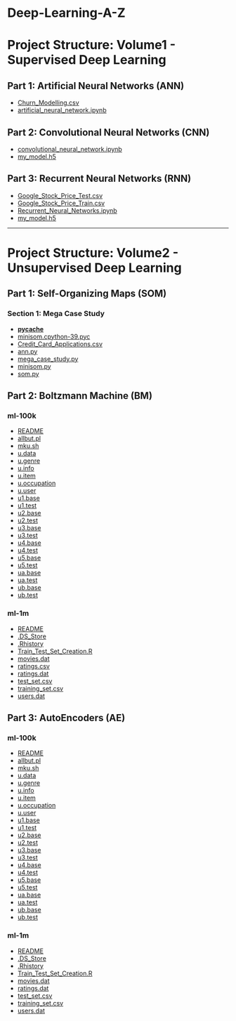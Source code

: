 # Deep-Learning-A-Z

# Project Structure: Volume1 - Supervised Deep Learning

## Part 1: Artificial Neural Networks (ANN)
- [Churn_Modelling.csv](./Volume1-SupervisedDeepLearning/Part1-ArtificialNeuralNetworks(ANN)/Churn_Modelling.csv)
- [artificial_neural_network.ipynb](./Volume1-SupervisedDeepLearning/Part1-ArtificialNeuralNetworks(ANN)/artificial_neural_network.ipynb)

## Part 2: Convolutional Neural Networks (CNN)
- [convolutional_neural_network.ipynb](./Volume1-SupervisedDeepLearning/Part2-ConvolutionalNeuralNetworks(CNN)/convolutional_neural_network.ipynb)
- [my_model.h5](./Volume1-SupervisedDeepLearning/Part2-ConvolutionalNeuralNetworks(CNN)/my_model.h5)

## Part 3: Recurrent Neural Networks (RNN)
- [Google_Stock_Price_Test.csv](./Volume1-SupervisedDeepLearning/Part3-RecurrentNeuralNetworks(RNN)/Google_Stock_Price_Test.csv)
- [Google_Stock_Price_Train.csv](./Volume1-SupervisedDeepLearning/Part3-RecurrentNeuralNetworks(RNN)/Google_Stock_Price_Train.csv)
- [Recurrent_Neural_Networks.ipynb](./Volume1-SupervisedDeepLearning/Part3-RecurrentNeuralNetworks(RNN)/Recurrent_Neural_Networks.ipynb)
- [my_model.h5](./Volume1-SupervisedDeepLearning/Part3-RecurrentNeuralNetworks(RNN)/my_model.h5)

---

# Project Structure: Volume2 - Unsupervised Deep Learning

## Part 1: Self-Organizing Maps (SOM)
### Section 1: Mega Case Study
- [__pycache__](./Volume2-UnsupervisedDeepLearning/Part1-SelfOrganizingMaps(SOM)/Section1-MegaCaseStudy/__pycache__)
- [minisom.cpython-39.pyc](./Volume2-UnsupervisedDeepLearning/Part1-SelfOrganizingMaps(SOM)/Section1-MegaCaseStudy/minisom.cpython-39.pyc)
- [Credit_Card_Applications.csv](./Volume2-UnsupervisedDeepLearning/Part1-SelfOrganizingMaps(SOM)/Section1-MegaCaseStudy/Credit_Card_Applications.csv)
- [ann.py](./Volume2-UnsupervisedDeepLearning/Part1-SelfOrganizingMaps(SOM)/Section1-MegaCaseStudy/ann.py)
- [mega_case_study.py](./Volume2-UnsupervisedDeepLearning/Part1-SelfOrganizingMaps(SOM)/Section1-MegaCaseStudy/mega_case_study.py)
- [minisom.py](./Volume2-UnsupervisedDeepLearning/Part1-SelfOrganizingMaps(SOM)/Section1-MegaCaseStudy/minisom.py)
- [som.py](./Volume2-UnsupervisedDeepLearning/Part1-SelfOrganizingMaps(SOM)/Section1-MegaCaseStudy/som.py)

## Part 2: Boltzmann Machine (BM)
### ml-100k
- [README](./Volume2-UnsupervisedDeepLearning/Part2-BoltzmannMachine(BM)/ml-100k/README)
- [allbut.pl](./Volume2-UnsupervisedDeepLearning/Part2-BoltzmannMachine(BM)/ml-100k/allbut.pl)
- [mku.sh](./Volume2-UnsupervisedDeepLearning/Part2-BoltzmannMachine(BM)/ml-100k/mku.sh)
- [u.data](./Volume2-UnsupervisedDeepLearning/Part2-BoltzmannMachine(BM)/ml-100k/u.data)
- [u.genre](./Volume2-UnsupervisedDeepLearning/Part2-BoltzmannMachine(BM)/ml-100k/u.genre)
- [u.info](./Volume2-UnsupervisedDeepLearning/Part2-BoltzmannMachine(BM)/ml-100k/u.info)
- [u.item](./Volume2-UnsupervisedDeepLearning/Part2-BoltzmannMachine(BM)/ml-100k/u.item)
- [u.occupation](./Volume2-UnsupervisedDeepLearning/Part2-BoltzmannMachine(BM)/ml-100k/u.occupation)
- [u.user](./Volume2-UnsupervisedDeepLearning/Part2-BoltzmannMachine(BM)/ml-100k/u.user)
- [u1.base](./Volume2-UnsupervisedDeepLearning/Part2-BoltzmannMachine(BM)/ml-100k/u1.base)
- [u1.test](./Volume2-UnsupervisedDeepLearning/Part2-BoltzmannMachine(BM)/ml-100k/u1.test)
- [u2.base](./Volume2-UnsupervisedDeepLearning/Part2-BoltzmannMachine(BM)/ml-100k/u2.base)
- [u2.test](./Volume2-UnsupervisedDeepLearning/Part2-BoltzmannMachine(BM)/ml-100k/u2.test)
- [u3.base](./Volume2-UnsupervisedDeepLearning/Part2-BoltzmannMachine(BM)/ml-100k/u3.base)
- [u3.test](./Volume2-UnsupervisedDeepLearning/Part2-BoltzmannMachine(BM)/ml-100k/u3.test)
- [u4.base](./Volume2-UnsupervisedDeepLearning/Part2-BoltzmannMachine(BM)/ml-100k/u4.base)
- [u4.test](./Volume2-UnsupervisedDeepLearning/Part2-BoltzmannMachine(BM)/ml-100k/u4.test)
- [u5.base](./Volume2-UnsupervisedDeepLearning/Part2-BoltzmannMachine(BM)/ml-100k/u5.base)
- [u5.test](./Volume2-UnsupervisedDeepLearning/Part2-BoltzmannMachine(BM)/ml-100k/u5.test)
- [ua.base](./Volume2-UnsupervisedDeepLearning/Part2-BoltzmannMachine(BM)/ml-100k/ua.base)
- [ua.test](./Volume2-UnsupervisedDeepLearning/Part2-BoltzmannMachine(BM)/ml-100k/ua.test)
- [ub.base](./Volume2-UnsupervisedDeepLearning/Part2-BoltzmannMachine(BM)/ml-100k/ub.base)
- [ub.test](./Volume2-UnsupervisedDeepLearning/Part2-BoltzmannMachine(BM)/ml-100k/ub.test)

### ml-1m
- [README](./Volume2-UnsupervisedDeepLearning/Part2-BoltzmannMachine(BM)/ml-1m/README)
- [.DS_Store](./Volume2-UnsupervisedDeepLearning/Part2-BoltzmannMachine(BM)/ml-1m/.DS_Store)
- [.Rhistory](./Volume2-UnsupervisedDeepLearning/Part2-BoltzmannMachine(BM)/ml-1m/.Rhistory)
- [Train_Test_Set_Creation.R](./Volume2-UnsupervisedDeepLearning/Part2-BoltzmannMachine(BM)/ml-1m/Train_Test_Set_Creation.R)
- [movies.dat](./Volume2-UnsupervisedDeepLearning/Part2-BoltzmannMachine(BM)/ml-1m/movies.dat)
- [ratings.csv](./Volume2-UnsupervisedDeepLearning/Part2-BoltzmannMachine(BM)/ml-1m/ratings.csv)
- [ratings.dat](./Volume2-UnsupervisedDeepLearning/Part2-BoltzmannMachine(BM)/ml-1m/ratings.dat)
- [test_set.csv](./Volume2-UnsupervisedDeepLearning/Part2-BoltzmannMachine(BM)/ml-1m/test_set.csv)
- [training_set.csv](./Volume2-UnsupervisedDeepLearning/Part2-BoltzmannMachine(BM)/ml-1m/training_set.csv)
- [users.dat](./Volume2-UnsupervisedDeepLearning/Part2-BoltzmannMachine(BM)/ml-1m/users.dat)

## Part 3: AutoEncoders (AE)
### ml-100k
- [README](./Volume2-UnsupervisedDeepLearning/Part3-AutoEncoders(AE)/ml-100k/README)
- [allbut.pl](./Volume2-UnsupervisedDeepLearning/Part3-AutoEncoders(AE)/ml-100k/allbut.pl)
- [mku.sh](./Volume2-UnsupervisedDeepLearning/Part3-AutoEncoders(AE)/ml-100k/mku.sh)
- [u.data](./Volume2-UnsupervisedDeepLearning/Part3-AutoEncoders(AE)/ml-100k/u.data)
- [u.genre](./Volume2-UnsupervisedDeepLearning/Part3-AutoEncoders(AE)/ml-100k/u.genre)
- [u.info](./Volume2-UnsupervisedDeepLearning/Part3-AutoEncoders(AE)/ml-100k/u.info)
- [u.item](./Volume2-UnsupervisedDeepLearning/Part3-AutoEncoders(AE)/ml-100k/u.item)
- [u.occupation](./Volume2-UnsupervisedDeepLearning/Part3-AutoEncoders(AE)/ml-100k/u.occupation)
- [u.user](./Volume2-UnsupervisedDeepLearning/Part3-AutoEncoders(AE)/ml-100k/u.user)
- [u1.base](./Volume2-UnsupervisedDeepLearning/Part3-AutoEncoders(AE)/ml-100k/u1.base)
- [u1.test](./Volume2-UnsupervisedDeepLearning/Part3-AutoEncoders(AE)/ml-100k/u1.test)
- [u2.base](./Volume2-UnsupervisedDeepLearning/Part3-AutoEncoders(AE)/ml-100k/u2.base)
- [u2.test](./Volume2-UnsupervisedDeepLearning/Part3-AutoEncoders(AE)/ml-100k/u2.test)
- [u3.base](./Volume2-UnsupervisedDeepLearning/Part3-AutoEncoders(AE)/ml-100k/u3.base)
- [u3.test](./Volume2-UnsupervisedDeepLearning/Part3-AutoEncoders(AE)/ml-100k/u3.test)
- [u4.base](./Volume2-UnsupervisedDeepLearning/Part3-AutoEncoders(AE)/ml-100k/u4.base)
- [u4.test](./Volume2-UnsupervisedDeepLearning/Part3-AutoEncoders(AE)/ml-100k/u4.test)
- [u5.base](./Volume2-UnsupervisedDeepLearning/Part3-AutoEncoders(AE)/ml-100k/u5.base)
- [u5.test](./Volume2-UnsupervisedDeepLearning/Part3-AutoEncoders(AE)/ml-100k/u5.test)
- [ua.base](./Volume2-UnsupervisedDeepLearning/Part3-AutoEncoders(AE)/ml-100k/ua.base)
- [ua.test](./Volume2-UnsupervisedDeepLearning/Part3-AutoEncoders(AE)/ml-100k/ua.test)
- [ub.base](./Volume2-UnsupervisedDeepLearning/Part3-AutoEncoders(AE)/ml-100k/ub.base)
- [ub.test](./Volume2-UnsupervisedDeepLearning/Part3-AutoEncoders(AE)/ml-100k/ub.test)

### ml-1m
- [README](./Volume2-UnsupervisedDeepLearning/Part3-AutoEncoders(AE)/ml-1m/README)
- [.DS_Store](./Volume2-UnsupervisedDeepLearning/Part3-AutoEncoders(AE)/ml-1m/.DS_Store)
- [.Rhistory](./Volume2-UnsupervisedDeepLearning/Part3-AutoEncoders(AE)/ml-1m/.Rhistory)
- [Train_Test_Set_Creation.R](./Volume2-UnsupervisedDeepLearning/Part3-AutoEncoders(AE)/ml-1m/Train_Test_Set_Creation.R)
- [movies.dat](./Volume2-UnsupervisedDeepLearning/Part3-AutoEncoders(AE)/ml-1m/movies.dat)
- [ratings.dat](./Volume2-UnsupervisedDeepLearning/Part3-AutoEncoders(AE)/ml-1m/ratings.dat)
- [test_set.csv](./Volume2-UnsupervisedDeepLearning/Part3-AutoEncoders(AE)/ml-1m/test_set.csv)
- [training_set.csv](./Volume2-UnsupervisedDeepLearning/Part3-AutoEncoders(AE)/ml-1m/training_set.csv)
- [users.dat](./Volume2-UnsupervisedDeepLearning/Part3-AutoEncoders(AE)/ml-1m/users.dat)
